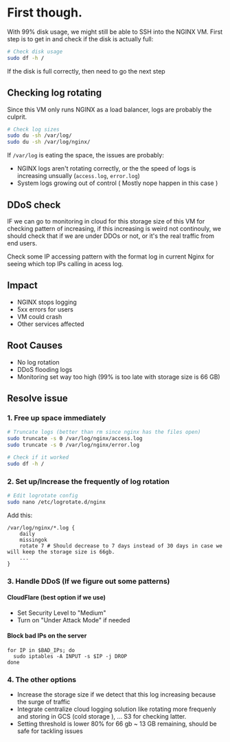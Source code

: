 # First though.

With 99% disk usage, we might still be able to SSH into the NGINX VM. First step is to get in and check if the disk is actually full:

```bash
# Check disk usage
sudo df -h /
```
If the disk is full correctly, then need to go the next step 

## Checking log rotating 

Since this VM only runs NGINX as a load balancer, logs are probably the culprit.

```bash
# Check log sizes
sudo du -sh /var/log/
sudo du -sh /var/log/nginx/
```

If `/var/log` is eating the space, the issues are probably:
* NGINX logs aren't rotating correctly, or the the speed of logs is increasing unsually (`access.log`, `error.log`)
* System logs growing out of control ( Mostly nope happen in this case )

## DDoS check
IF we can go to monitoring in cloud for this storage size of this VM for checking pattern of increasing, if this increasing is weird not continouly, we should check that if we are under DDOs or not, or it's the real traffic from end users.

Check some IP accessing pattern with the format log in current Nginx for seeing which top IPs calling in acess log.

## Impact

* NGINX stops logging
* 5xx errors for users
* VM could crash
* Other services affected

## Root Causes

* No log rotation
* DDoS flooding logs
* Monitoring set way too high (99% is too late with storage size is 66 GB)

## Resolve issue

### 1. Free up space immediately

```bash
# Truncate logs (better than rm since nginx has the files open)
sudo truncate -s 0 /var/log/nginx/access.log
sudo truncate -s 0 /var/log/nginx/error.log

# Check if it worked
sudo df -h /
```

### 2. Set up/Increase the frequently of  log rotation

```bash
# Edit logrotate config
sudo nano /etc/logrotate.d/nginx
```

Add this:
```
/var/log/nginx/*.log {
    daily
    missingok
    rotate 7 # Should decrease to 7 days instead of 30 days in case we will keep the storage size is 66gb.
    ...
}
```
### 3. Handle DDoS (If we figure out some patterns)

#### CloudFlare (best option if we use)
* Set Security Level to "Medium" 
* Turn on "Under Attack Mode" if needed

#### Block bad IPs on the server
```
for IP in $BAD_IPs; do
  sudo iptables -A INPUT -s $IP -j DROP
done
```

### 4. The other options 
* Increase the storage size if we detect that this log increasing because the surge of traffic 
* Integrate centralize cloud logging solution like rotating more frequenly and storing in GCS (cold storage ), ... S3  for checking latter.
* Setting threshold is lower 80% for 66 gb ~ 13 GB remaining, should be safe for tackling issues
